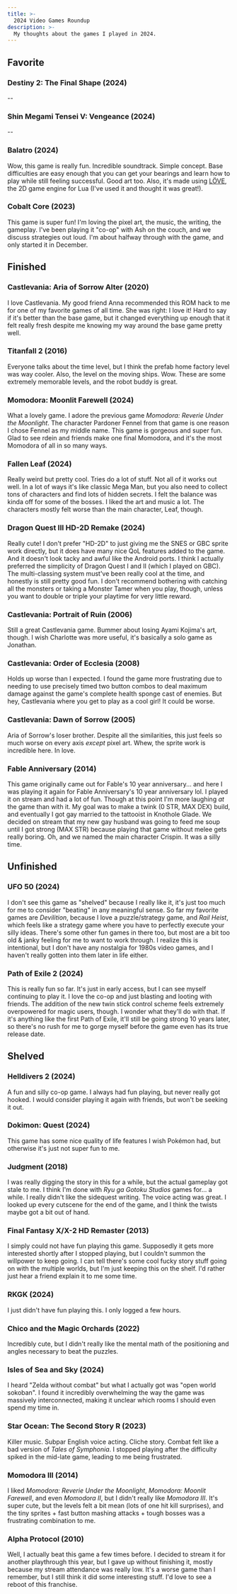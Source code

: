```yaml
---
title: >-
  2024 Video Games Roundup
description: >-
  My thoughts about the games I played in 2024.
---
```


## Favorite

### Destiny 2: The Final Shape (2024)

--

### Shin Megami Tensei V: Vengeance (2024)

--

### Balatro (2024)

Wow, this game is really fun. Incredible soundtrack. Simple concept. Base
difficulties are easy enough that you can get your bearings and learn how to
play while still feeling successful. Good art too. Also, it's made using
[LÖVE](https://www.love2d.org/), the 2D game engine for Lua (I've used it and
thought it was great!).

### Cobalt Core (2023)

This game is super fun! I'm loving the pixel art, the music, the writing, the
gameplay. I've been playing it "co-op" with Ash on the couch, and we discuss
strategies out loud. I'm about halfway through with the game, and only started
it in December.

## Finished

### Castlevania: Aria of Sorrow Alter (2020)

I love Castlevania. My good friend Anna recommended this ROM hack to me for one
of my favorite games of all time. She was right: I love it! Hard to say if it's
better than the base game, but it changed everything up enough that it felt
really fresh despite me knowing my way around the base game pretty well.

### Titanfall 2 (2016)

Everyone talks about the time level, but I think the prefab home factory level
was way cooler. Also, the level on the moving ships. Wow. These are some
extremely memorable levels, and the robot buddy is great.

### Momodora: Moonlit Farewell (2024)

What a lovely game. I adore the previous game _Momodora: Reverie Under the
Moonlight_. The character Pardoner Fennel from that game is one reason I chose
Fennel as my middle name. This game is gorgeous and super fun. Glad to see rdein
and friends make one final Momodora, and it's the most Momodora of all in so
many ways.

### Fallen Leaf (2024)

Really weird but pretty cool. Tries do a lot of stuff. Not all of it works out
well. In a lot of ways it's like classic Mega Man, but you also need to collect
tons of characters and find lots of hidden secrets. I felt the balance was kinda
off for some of the bosses. I liked the art and music a lot. The characters
mostly felt worse than the main character, Leaf, though.

### Dragon Quest III HD-2D Remake (2024)

Really cute! I don't prefer "HD-2D" to just giving me the SNES or GBC sprite
work directly, but it does have many nice QoL features added to the game. And it
doesn't look tacky and awful like the Android ports. I think I actually
preferred the simplicity of Dragon Quest I and II (which I played on GBC). The
multi-classing system must've been really cool at the time, and honestly is
still pretty good fun. I don't recommend bothering with catching all the
monsters or taking a Monster Tamer when you play, though, unless you want to
double or triple your playtime for very little reward.

### Castlevania: Portrait of Ruin (2006)

Still a great Castlevania game. Bummer about losing Ayami Kojima's art, though.
I wish Charlotte was more useful, it's basically a solo game as Jonathan.

### Castlevania: Order of Ecclesia (2008)

Holds up worse than I expected. I found the game more frustrating due to needing
to use precisely timed two button combos to deal maximum damage against the
game's complete health sponge cast of enemies. But hey, Castlevania where you
get to play as a cool girl! It could be worse.

### Castlevania: Dawn of Sorrow (2005)

Aria of Sorrow's loser brother. Despite all the similarities, this just feels so
much worse on every axis _except_ pixel art. Whew, the sprite work is incredible
here. In love.

### Fable Anniversary (2014)

This game originally came out for Fable's 10 year anniversary... and here I was
playing it again for Fable Anniversary's 10 year anniversary lol. I played it on
stream and had a lot of fun. Though at this point I'm more laughing _at_ the
game than with it. My goal was to make a twink (0 STR, MAX DEX) build, and
eventually I got gay married to the tattooist in Knothole Glade. We decided on
stream that my new gay husband was going to feed me soup until I got strong (MAX
STR) because playing that game without melee gets really boring. Oh, and we
named the main character Crispin. It was a silly time.

## Unfinished

### UFO 50 (2024)

I don't see this game as "shelved" because I really like it, it's just too much
for me to consider "beating" in any meaningful sense. So far my favorite games
are _Devilition_, because I love a puzzle/strategy game, and _Rail Heist_, which
feels like a strategy game where you have to perfectly execute your silly ideas.
There's some other fun games in there too, but most are a bit too old & janky
feeling for me to want to work through. I realize this is intentional, but I
don't have any nostalgia for 1980s video games, and I haven't really gotten into
them later in life either.

### Path of Exile 2 (2024)

This is really fun so far. It's just in early access, but I can see myself
continuing to play it. I love the co-op and just blasting and looting with
friends. The addition of the new twin stick control scheme feels extremely
overpowered for magic users, though. I wonder what they'll do with that. If it's
anything like the first Path of Exile, it'll still be going strong 10 years
later, so there's no rush for me to gorge myself before the game even has its
true release date.

## Shelved

### Helldivers 2 (2024)

A fun and silly co-op game. I always had fun playing, but never really got
hooked. I would consider playing it again with friends, but won't be seeking it
out.

### Dokimon: Quest (2024)

This game has some nice quality of life features I wish Pokémon had, but
otherwise it's just not super fun to me.

### Judgment (2018)

I was really digging the story in this for a while, but the actual gameplay got
stale to me. I think I'm done with _Ryu ga Gotoku Studios_ games for... a while.
I really didn't like the sidequest writing. The voice acting was great. I looked
up every cutscene for the end of the game, and I think the twists maybe got a
bit out of hand.

### Final Fantasy X/X-2 HD Remaster (2013)

I simply could not have fun playing this game. Supposedly it gets more
interested shortly after I stopped playing, but I couldn't summon the willpower
to keep going. I can tell there's some cool fucky story stuff going on with the
multiple worlds, but I'm just keeping this on the shelf. I'd rather just hear a
friend explain it to me some time.

### RKGK (2024)

I just didn't have fun playing this. I only logged a few hours.

### Chico and the Magic Orchards (2022)

Incredibly cute, but I didn't really like the mental math of the positioning and
angles necessary to beat the puzzles.

### Isles of Sea and Sky (2024)

I heard "Zelda without combat" but what I actually got was "open world sokoban".
I found it incredibly overwhelming the way the game was massively
interconnected, making it unclear which rooms I should even spend my time in.

### Star Ocean: The Second Story R (2023)

Killer music. Subpar English voice acting. Cliche story. Combat felt like a bad
version of _Tales of Symphonia_. I stopped playing after the difficulty spiked
in the mid-late game, leading to me being frustrated.

### Momodora III (2014)

I liked _Momodora: Reverie Under the Moonlight_, _Momodora: Moonlit Farewell_,
and even _Momodora II_, but I didn't really like _Momodora III_. It's super
cute, but the levels felt a bit mean (lots of one hit kill surprises), and the
tiny sprites + fast button mashing attacks + tough bosses was a frustrating
combination to me.

### Alpha Protocol (2010)

Well, I actually beat this game a few times before. I decided to stream it for
another playthrough this year, but I gave up without finishing it, mostly
because my stream attendance was really low. It's a worse game than I remember,
but I still think it did some interesting stuff. I'd love to see a reboot of
this franchise.
